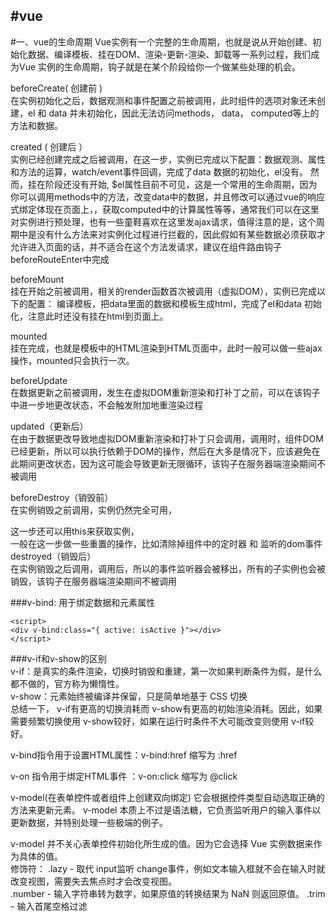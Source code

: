 #vue
------
#一、vue的生命周期
Vue实例有一个完整的生命周期，也就是说从开始创建、初始化数据、编译模板、挂在DOM、渲染-更新-渲染、卸载等一系列过程，我们成为Vue 实例的生命周期，钩子就是在某个阶段给你一个做某些处理的机会。   

beforeCreate( 创建前 )  
在实例初始化之后，数据观测和事件配置之前被调用，此时组件的选项对象还未创建，el 和 data 并未初始化，因此无法访问methods， data， computed等上的方法和数据。

created ( 创建后 ）  
实例已经创建完成之后被调用，在这一步，实例已完成以下配置：数据观测、属性和方法的运算，watch/event事件回调，完成了data 数据的初始化，el没有。 然而，挂在阶段还没有开始, $el属性目前不可见，这是一个常用的生命周期，因为你可以调用methods中的方法，改变data中的数据，并且修改可以通过vue的响应式绑定体现在页面上，，获取computed中的计算属性等等，通常我们可以在这里对实例进行预处理，也有一些童鞋喜欢在这里发ajax请求，值得注意的是，这个周期中是没有什么方法来对实例化过程进行拦截的，因此假如有某些数据必须获取才允许进入页面的话，并不适合在这个方法发请求，建议在组件路由钩子beforeRouteEnter中完成

beforeMount  
挂在开始之前被调用，相关的render函数首次被调用（虚拟DOM），实例已完成以下的配置： 编译模板，把data里面的数据和模板生成html，完成了el和data 初始化，注意此时还没有挂在html到页面上。
  
mounted  
挂在完成，也就是模板中的HTML渲染到HTML页面中，此时一般可以做一些ajax操作，mounted只会执行一次。

beforeUpdate   
在数据更新之前被调用，发生在虚拟DOM重新渲染和打补丁之前，可以在该钩子中进一步地更改状态，不会触发附加地重渲染过程

updated（更新后）  
在由于数据更改导致地虚拟DOM重新渲染和打补丁只会调用，调用时，组件DOM已经更新，所以可以执行依赖于DOM的操作，然后在大多是情况下，应该避免在此期间更改状态，因为这可能会导致更新无限循环，该钩子在服务器端渲染期间不被调用

beforeDestroy（销毁前）  
在实例销毁之前调用，实例仍然完全可用，

这一步还可以用this来获取实例，  
一般在这一步做一些重置的操作，比如清除掉组件中的定时器 和 监听的dom事件  
destroyed（销毁后）  
在实例销毁之后调用，调用后，所以的事件监听器会被移出，所有的子实例也会被销毁，该钩子在服务器端渲染期间不被调用

###v-bind:
用于绑定数据和元素属性

	<script>
	<div v-bind:class="{ active: isActive }"></div>
	</script>

###v-if和v-show的区别   
v-if：是真实的条件渲染，切换时销毁和重建，第一次如果判断条件为假，是什么都不做的，官方称为懒惰性。  
v-show：元素始终被编译并保留，只是简单地基于 CSS 切换  
总结一下， v-if有更高的切换消耗而 v-show有更高的初始渲染消耗。因此，如果需要频繁切换使用 v-show较好，如果在运行时条件不大可能改变则使用 v-if较好。  
 
v-bind指令用于设置HTML属性：v-bind:href  缩写为 :href

v-on 指令用于绑定HTML事件 ：v-on:click 缩写为 @click  

v-model(在表单控件或者组件上创建双向绑定)
它会根据控件类型自动选取正确的方法来更新元素。 v-model 本质上不过是语法糖，它负责监听用户的输入事件以更新数据，并特别处理一些极端的例子。      

v-model 并不关心表单控件初始化所生成的值。因为它会选择 Vue 实例数据来作为具体的值。   
修饰符：
.lazy - 取代 input监听 change事件，例如文本输入框就不会在输入时就改变视图，需要失去焦点时才会改变视图。   
.number - 输入字符串转为数字，如果原值的转换结果为 NaN 则返回原值。
.trim - 输入首尾空格过滤